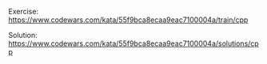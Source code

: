 Exercise: https://www.codewars.com/kata/55f9bca8ecaa9eac7100004a/train/cpp

Solution: https://www.codewars.com/kata/55f9bca8ecaa9eac7100004a/solutions/cpp
